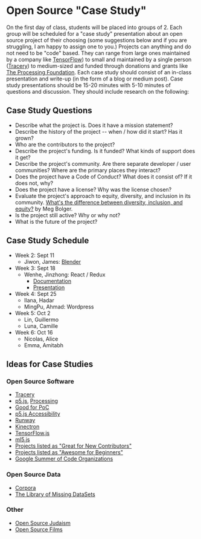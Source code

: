 # Open Source "Case Study"

On the first day of class, students will be placed into groups of 2. Each group will be scheduled for a "case study" presentation about an open source project of their choosing (some suggestions below and if you are struggling, I am happy to assign one to you.) Projects can anything and do not need to be "code" based. They can range from large ones maintained by a company like [TensorFlow](https://www.tensorflow.org/)) to small and maintained by a single person ([Tracery](http://tracery.io/)) to medium-sized and funded through donations and grants like [The Processing Foundation](http://processingfoundation.org). Each case study should consist of an in-class presentation and write-up (in the form of a blog or medium post). Case study presentations should be 15-20 minutes with 5-10 minutes of questions and discussion. They should include research on the following:

## Case Study Questions

* Describe what the project is. Does it have a mission statement?
* Describe the history of the project -- when / how did it start? Has it grown? 
* Who are the contributors to the project?
* Describe the project's funding. Is it funded? What kinds of support does it get?
* Describe the project's community. Are there separate developer / user communities? Where are the primary places they interact?
* Does the project have a Code of Conduct? What does it consist of? If it does not, why?
* Does the project have a license? Why was the license chosen?
* Evaluate the project's approach to equity, diversity, and inclusion in its community. [What's the difference between diversity, inclusion, and equity?](https://generalassemb.ly/blog/diversity-inclusion-equity-differences-in-meaning/) by Meg Bolger.
* Is the project still active? Why or why not?
* What is the future of the project? 

## Case Study Schedule
* Week 2: Sept 11
  * Jiwon, James: [Blender](CS01-Blender.md)
* Week 3: Sept 18
  * Wenhe, Jinzhong: React / Redux
    - [Documentation](CS02-React&Redux.md)
    - [Presentation](https://docs.google.com/presentation/d/1fNQSZ81tIr912MvRplSNfC-eIMfX0C0n-olfPva2TS4/edit?usp=sharing)
* Week 4: Sept 25
  * Ilana, Hadar
  * MingPu, Ahmad: Wordpress
* Week 5: Oct 2
  * Lin, Guillermo
  * Luna, Camille
* Week 6: Oct 16
  * Nicolas, Alice
  * Emma, Amitabh

## Ideas for Case Studies

### Open Source Software
* [Tracery](http://tracery.io/)
* [p5.js](https://p5js.org/), [Processing](http://processing.org)
* [Good for PoC](https://github.com/GoodForPoC/GoodForPoC)
* [p5.js Accessibility](https://medium.com/processing-foundation/p5-accessibility-115d84535fa8)
* [Runway](https://runwayml.com/)
* [Kinectron](https://kinectron.github.io/)
* [TensorFlow.js](https://js.tensorflow.org/)
* [ml5.js](https://ml5js.org/)
* [Projects listed as "Great for New Contributors"](https://github.com/showcases/great-for-new-contributors)
* [Projects listed as "Awesome for Beginners"](https://github.com/MunGell/awesome-for-beginners)
* [Google Summer of Code Organizations](https://summerofcode.withgoogle.com/organizations/)

### Open Source Data
* [Corpora](https://github.com/dariusk/corpora)
* [The Library of Missing DataSets](http://mimionuoha.com/the-library-of-missing-datasets/)

### Other
* [Open Source Judaism](https://en.wikipedia.org/wiki/Open-source_religion#Open-source_Judaism)
* [Open Source Films](https://en.wikipedia.org/wiki/Open-source_film)
